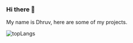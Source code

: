 ### Hi there 👋

My name is Dhruv, here are some of my projects. 

![topLangs](https://github-readme-stats-ochre-zeta.vercel.app/api/top-langs/?username=dbvora03&hide_title=true&card_width=500)
<!--
My name is Dhruv, an amateur fullstack developer and ECE student at the University of Waterloo. I like playing around with new technologies and making fun projects that solve some of the most ambitious problems that wander in my head. 

-->
<!--
#### 🔭    I’m currently working on two different projects:
- Mediconnect 👨‍⚕️ is full-stack web application that promotes organization and efficiency when connecting physicians with their patients. My goal for this project is to work on UI design, complex state, and a more sophisticated API. Tools used include Angular, ASP .NET Core, and a SQL server
- ML DOOM is a Python project that scrapes lyrics from MF DOOM, feeds it into a Tensorflow model, then outputs similar lyrics onto a Flask web application. 
<!--
#### 🌱    I’m currently learning
- Angular
- Machine learning
- Other web development frameworks and libraries such as ASP .NET
-->
<!--
#### 📫    How to reach me:
- Email: <d3vora@uwaterloo.ca>
- Linkedin: <http://linkedin.com/in/d3vora> 
-->

<!--
**dbvora03/dbvora03** is a ✨ _special_ ✨ repository because its `README.md` (this file) appears on your GitHub profile.

Here are some ideas to get you started:

- 🌱 I’m currently learning ...
- 👯 I’m looking to collaborate on ...
- 🤔 I’m looking for help with ...
- 💬 Ask me about ...
- 📫 How to reach me: ...
- 😄 Pronouns: ...
- ⚡ Fun fact: ...
-->

